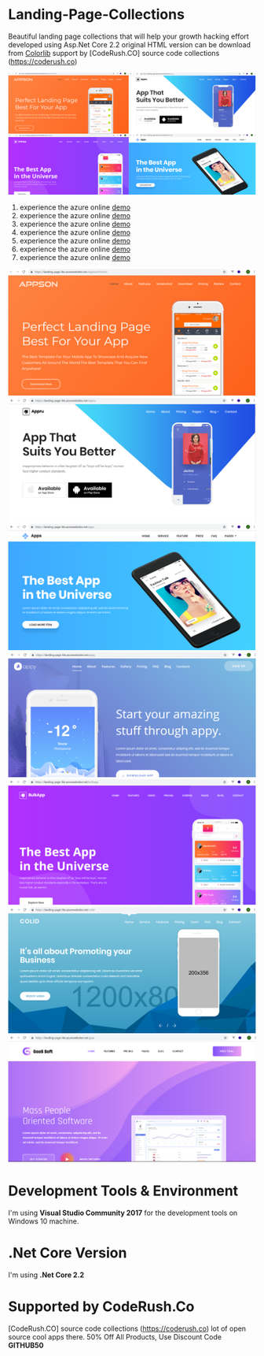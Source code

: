 # Landing-Page-Collections

Beautiful landing page collections that will help your growth hacking effort developed using Asp.Net Core 2.2
original HTML version can be download from [Colorlib](https://colorlib.com)
support by [CodeRush.CO] source code collections (https://coderush.co)


![landingpage](coderush22/wwwroot/images/lp0.png)

1. experience the azure online [demo](https://landing-page-lite.azurewebsites.net/Appru)
2. experience the azure online [demo](https://landing-page-lite.azurewebsites.net/Apps)
3. experience the azure online [demo](https://landing-page-lite.azurewebsites.net/Appson)
4. experience the azure online [demo](https://landing-page-lite.azurewebsites.net/Appy)
5. experience the azure online [demo](https://landing-page-lite.azurewebsites.net/Bulkapp)
6. experience the azure online [demo](https://landing-page-lite.azurewebsites.net/Colid)
7. experience the azure online [demo](https://landing-page-lite.azurewebsites.net/Gaas)

![landingpage](coderush22/wwwroot/images/lp1.png)
![landingpage](coderush22/wwwroot/images/lp2.png)
![landingpage](coderush22/wwwroot/images/lp3.png)
![landingpage](coderush22/wwwroot/images/lp4.png)
![landingpage](coderush22/wwwroot/images/lp5.png)
![landingpage](coderush22/wwwroot/images/lp6.png)
![landingpage](coderush22/wwwroot/images/lp7.png)

# Development Tools & Environment

I'm using **Visual Studio Community 2017** for the development tools on Windows 10 machine.

# .Net Core Version

I'm using **.Net Core 2.2**


# Supported by CodeRush.Co
[CodeRush.CO] source code collections (https://coderush.co) lot of open source cool apps there. 50% Off All Products, Use Discount Code **GITHUB50**



